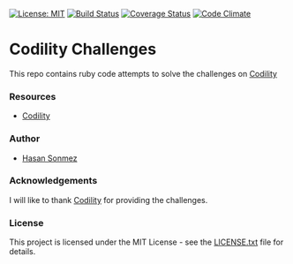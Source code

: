 [![License: MIT](https://img.shields.io/badge/License-MIT-yellow.svg)](LICENSE.txt) [![Build Status](https://travis-ci.org/UltimateCoder00/Codility-Challenges.svg?branch=master)](https://travis-ci.org/UltimateCoder00/Codility-Challenges.svg?branch=master) [![Coverage Status](https://coveralls.io/repos/github/UltimateCoder00/Codility-Challenges/badge.svg?branch=master)](https://coveralls.io/github/UltimateCoder00/Codility-Challenges?branch=master) [![Code Climate](https://codeclimate.com/github/UltimateCoder00/Codility-Challenges/badges/gpa.svg)](https://codeclimate.com/github/UltimateCoder00/Codility-Challenges)

# Codility Challenges

This repo contains ruby code attempts to solve the challenges on [Codility](https://codility.com/programmers/)

### Resources
- [Codility](https://codility.com/programmers/)

### Author
- [Hasan Sonmez](https://github.com/UltimateCoder00)

### Acknowledgements
I will like to thank [Codility](https://codility.com/programmers/) for providing the challenges.

### License

This project is licensed under the MIT License - see the [LICENSE.txt](LICENSE.txt) file for details.
